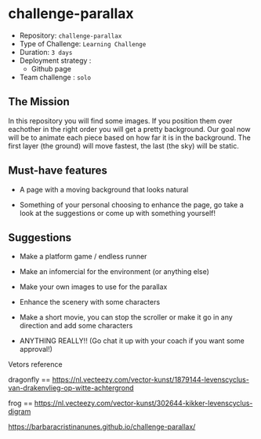 # challenge-parallax

- Repository: `challenge-parallax`
- Type of Challenge: `Learning Challenge`
- Duration: `3 days`
- Deployment strategy : 
	- Github page
- Team challenge : `solo`


## The Mission
In this repository you will find some images. If you position them over eachother in the right order you will get a pretty background. Our goal now will be to animate each piece based on how far it is in the background. The first layer (the ground) will move fastest, the last (the sky) will be static.

## Must-have features

- A page with a moving background that looks natural

- Something of your personal choosing to enhance the page, go take a look at the suggestions or come up with something yourself!

## Suggestions
- Make a platform game / endless runner

- Make an infomercial for the environment (or anything else)

- Make your own images to use for the parallax

- Enhance the scenery with some characters

- Make a short movie, you can stop the scroller or make it go in any direction and add some characters

- ANYTHING REALLY!! (Go chat it up with your coach if you want some approval!)

Vetors reference

dragonfly == https://nl.vecteezy.com/vector-kunst/1879144-levenscyclus-van-drakenvlieg-op-witte-achtergrond

frog == https://nl.vecteezy.com/vector-kunst/302644-kikker-levenscyclus-digram

https://barbaracristinanunes.github.io/challenge-parallax/
